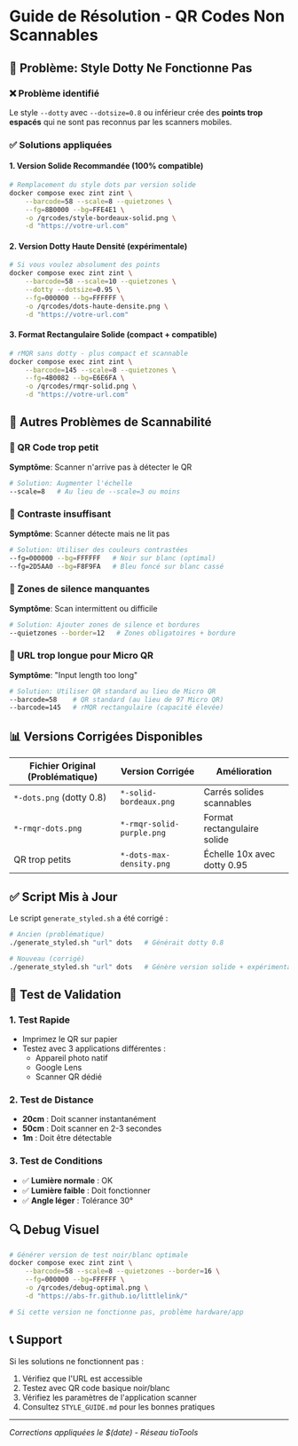 # Guide de Résolution - QR Codes Non Scannables

## 🚨 Problème: Style Dotty Ne Fonctionne Pas

### ❌ **Problème identifié**
Le style `--dotty` avec `--dotsize=0.8` ou inférieur crée des **points trop espacés** qui ne sont pas reconnus par les scanners mobiles.

### ✅ **Solutions appliquées**

#### 1. **Version Solide Recommandée** (100% compatible)
```bash
# Remplacement du style dots par version solide
docker compose exec zint zint \
    --barcode=58 --scale=8 --quietzones \
    --fg=8B0000 --bg=FFE4E1 \
    -o /qrcodes/style-bordeaux-solid.png \
    -d "https://votre-url.com"
```

#### 2. **Version Dotty Haute Densité** (expérimentale)
```bash
# Si vous voulez absolument des points
docker compose exec zint zint \
    --barcode=58 --scale=10 --quietzones \
    --dotty --dotsize=0.95 \
    --fg=000000 --bg=FFFFFF \
    -o /qrcodes/dots-haute-densite.png \
    -d "https://votre-url.com"
```

#### 3. **Format Rectangulaire Solide** (compact + compatible)
```bash
# rMQR sans dotty - plus compact et scannable
docker compose exec zint zint \
    --barcode=145 --scale=8 --quietzones \
    --fg=4B0082 --bg=E6E6FA \
    -o /qrcodes/rmqr-solid.png \
    -d "https://votre-url.com"
```

## 🔧 Autres Problèmes de Scannabilité

### 📱 QR Code trop petit
**Symptôme**: Scanner n'arrive pas à détecter le QR
```bash
# Solution: Augmenter l'échelle
--scale=8   # Au lieu de --scale=3 ou moins
```

### 🎨 Contraste insuffisant  
**Symptôme**: Scanner détecte mais ne lit pas
```bash
# Solution: Utiliser des couleurs contrastées
--fg=000000 --bg=FFFFFF   # Noir sur blanc (optimal)
--fg=2D5AA0 --bg=F8F9FA   # Bleu foncé sur blanc cassé
```

### 📏 Zones de silence manquantes
**Symptôme**: Scan intermittent ou difficile
```bash
# Solution: Ajouter zones de silence et bordures
--quietzones --border=12   # Zones obligatoires + bordure
```

### 🔄 URL trop longue pour Micro QR
**Symptôme**: "Input length too long"
```bash
# Solution: Utiliser QR standard au lieu de Micro QR
--barcode=58    # QR standard (au lieu de 97 Micro QR)
--barcode=145   # rMQR rectangulaire (capacité élevée)
```

## 📊 Versions Corrigées Disponibles

| Fichier Original (Problématique) | Version Corrigée | Amélioration |
|----------------------------------|------------------|--------------|
| `*-dots.png` (dotty 0.8) | `*-solid-bordeaux.png` | Carrés solides scannables |
| `*-rmqr-dots.png` | `*-rmqr-solid-purple.png` | Format rectangulaire solide |
| QR trop petits | `*-dots-max-density.png` | Échelle 10x avec dotty 0.95 |

## ✅ Script Mis à Jour

Le script `generate_styled.sh` a été corrigé :
```bash
# Ancien (problématique)
./generate_styled.sh "url" dots   # Générait dotty 0.8

# Nouveau (corrigé) 
./generate_styled.sh "url" dots   # Génère version solide + expérimentale
```

## 🧪 Test de Validation

### 1. **Test Rapide**
- Imprimez le QR sur papier
- Testez avec 3 applications différentes :
  - Appareil photo natif
  - Google Lens  
  - Scanner QR dédié

### 2. **Test de Distance**
- **20cm** : Doit scanner instantanément
- **50cm** : Doit scanner en 2-3 secondes
- **1m** : Doit être détectable

### 3. **Test de Conditions**
- ✅ **Lumière normale** : OK
- ✅ **Lumière faible** : Doit fonctionner
- ✅ **Angle léger** : Tolérance 30°

## 🔍 Debug Visuel

```bash
# Générer version de test noir/blanc optimale
docker compose exec zint zint \
    --barcode=58 --scale=8 --quietzones --border=16 \
    --fg=000000 --bg=FFFFFF \
    -o /qrcodes/debug-optimal.png \
    -d "https://abs-fr.github.io/littlelink/"

# Si cette version ne fonctionne pas, problème hardware/app
```

## 📞 Support

Si les solutions ne fonctionnent pas :
1. Vérifiez que l'URL est accessible
2. Testez avec QR code basique noir/blanc
3. Vérifiez les paramètres de l'application scanner
4. Consultez `STYLE_GUIDE.md` pour les bonnes pratiques

---
*Corrections appliquées le $(date) - Réseau tioTools*





